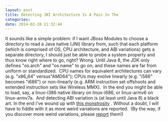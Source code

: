 ```yaml
---
layout: post
title: Detecting JNI Architecture Is A Pain In The
categories: 
date: 2014-02-28 11:32:44
---
```

 It sounds like a simple problem: if I want JBoss Modules to choose a directory to read a Java native (JNI) library from, such that each platform (which is comprised of OS, CPU architecture, and ABI variations) gets a separate directory, I should just be able to probe a system property and thus know right where to go, right? Wrong. Until Java 8, the JDK only defines "os.arch" and "os.name" to go on; and these names are far from uniform or standardized.  CPU names for equivalent architectures can vary (e.g. "x86_64" versus"AMD64"); CPUs may evolve linearly (e.g. "i586" becomes "i686") or non-linearly (e.g. ARM instruction set offshoots and extended instruction sets like Wireless MMX).  In the end you might be able to load, say, a linux-i386 native library on linux-i686, or linux-armv6 on linux-armv7a.  And detecting ABI variation is (at least until Java 8) a black art. In the end I've wound up with [this monstrosity]("https://github.com/jboss-modules/jboss-modules/blob/master/src/main/java/org/jboss/modules/NativeLibraryResourceLoader.java#L47" "some ugly Java code") . Without a doubt, I will have to fiddle with it as more weird variations are reported.  (By the way, if you discover more weird variations, please [report]("http://issues.jboss.org/browse/MODULES" "JBoss Modules JIRA") them!)